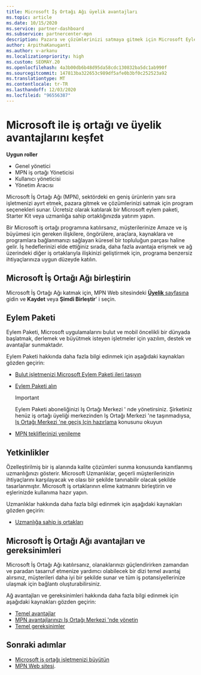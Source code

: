 ```yaml
---
title: Microsoft İş Ortağı Ağı üyelik avantajları
ms.topic: article
ms.date: 10/15/2020
ms.service: partner-dashboard
ms.subservice: partnercenter-mpn
description: Pazara ve çözümlerinizi satmaya gitmek için Microsoft Eylem Paketi, Uzmanlıklar veya program seçenekleri gibi Microsoft İş Ortağı Ağı (MPN) avantajları hakkında bilgi edinin.
author: ArpithaKanuganti
ms.author: v-arkanu
ms.localizationpriority: high
ms.custom: SEOMAY.20
ms.openlocfilehash: 4a3b00db6b48d95da58cdc130832ba5dc1ab990f
ms.sourcegitcommit: 147813ba322653c989df5afe0b3bf0c252523a92
ms.translationtype: MT
ms.contentlocale: tr-TR
ms.lasthandoff: 12/03/2020
ms.locfileid: "96556387"
---
```

# <a name="partner-with-microsoft-and-discover-membership-benefits"></a>Microsoft ile iş ortağı ve üyelik avantajlarını keşfet

**Uygun roller**

- Genel yönetici
- MPN iş ortağı Yöneticisi
- Kullanıcı yöneticisi
- Yönetim Aracısı

Microsoft İş Ortağı Ağı (MPN), sektördeki en geniş ürünlerin yanı sıra işletmenizi ayırt etmek, pazara gitmek ve çözümlerinizi satmak için program seçenekleri sunar. Ücretsiz olarak katılarak bir Microsoft eylem paketi, Starter Kit veya uzmanlığa sahip ortaklığınızda yatırım yapın.

Bir Microsoft iş ortağı programına katılırsanız, müşterilerinize Amaze ve iş büyümesi için gereken ilişkilere, öngörülere, araçlara, kaynaklara ve programlara bağlanmanızı sağlayan küresel bir topluluğun parçası haline gelir. İş hedeflerinizi elde ettiğiniz sırada, daha fazla avantaja erişmek ve ağ üzerindeki diğer iş ortaklarıyla ilişkinizi geliştirmek için, programa benzersiz ihtiyaçlarınıza uygun düzeyde katılın. 

## <a name="join-the-microsoft-partner-network"></a>Microsoft İş Ortağı Ağı birleştirin

Microsoft İş Ortağı Ağı katmak için, MPN Web sitesindeki [ **Üyelik** sayfasına](https://partner.microsoft.com/membership) gidin ve **Kaydet** veya **Şimdi Birleştir**' i seçin.

## <a name="action-pack"></a>Eylem Paketi

Eylem Paketi, Microsoft uygulamalarını bulut ve mobil öncelikli bir dünyada başlatmak, derlemek ve büyütmek isteyen işletmeler için yazılım, destek ve avantajlar sunmaktadır.

Eylem Paketi hakkında daha fazla bilgi edinmek için aşağıdaki kaynakları gözden geçirin:

- [Bulut işletmenizi Microsoft Eylem Paketi ileri taşıyın](https://partner.microsoft.com/membership/action-pack)

- [Eylem Paketi alın](mpn-get-action-pack.md)
  
    >[!IMPORTANT]
    >Eylem Paketi aboneliğinizi Iş Ortağı Merkezi ' nde yönetirsiniz. Şirketiniz henüz iş ortağı üyeliği merkezinden Iş Ortağı Merkezi 'ne taşınmadıysa, [Iş Ortağı Merkezi 'ne geçiş Için hazırlama](prepare-pmc-pc-migration.md) konusunu okuyun  

- [MPN tekliflerinizi yenileme](renew-mpn-offers.md)

## <a name="competencies"></a>Yetkinlikler

Özelleştirilmiş bir iş alanında kalite çözümleri sunma konusunda kanıtlanmış uzmanlığınızı gösterir. Microsoft Uzmanlıklar, geçerli müşterilerinizin ihtiyaçlarını karşılayacak ve olası bir şekilde tanınabilir olacak şekilde tasarlanmıştır. Microsoft iş ortaklarının elime katmanını birleştirin ve eşlerinizde kullanıma hazır yapın.

Uzmanlıklar hakkında daha fazla bilgi edinmek için aşağıdaki kaynakları gözden geçirin:

- [Uzmanlığa sahip iş ortakları](https://partner.microsoft.com/membership/competencies)

## <a name="microsoft-partner-network-benefits-and-requirements"></a>Microsoft İş Ortağı Ağı avantajları ve gereksinimleri

Microsoft İş Ortağı Ağı katılırsanız, olanaklarınızı güçlendirirken zamandan ve paradan tasarruf etmenize yardımcı olabilecek bir dizi temel avantaj alırsınız, müşterileri daha iyi bir şekilde sunar ve tüm iş potansiyellerinize ulaşmak için bağlantı oluşturabilirsiniz. 

Ağ avantajları ve gereksinimleri hakkında daha fazla bilgi edinmek için aşağıdaki kaynakları gözden geçirin:

- [Temel avantajlar](https://partner.microsoft.com/membership/core-benefits#simple-tab-content-1)
- [MPN avantajlarınızı Iş Ortağı Merkezi 'nde yönetin](manage-your-partner-network-benefits.md)
- [Temel gereksinimler](https://partner.microsoft.com/membership/core-benefits#simple-tab-content-2)

## <a name="next-steps"></a>Sonraki adımlar

- [Microsoft iş ortağı işletmenizi büyütün](grow-your-business.md)
- [MPN Web sitesi](https://partner.microsoft.com/commercial).
